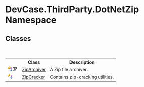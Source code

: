 # DevCase.ThirdParty.DotNetZip Namespace
 




## Classes
&nbsp;<table><tr><th></th><th>Class</th><th>Description</th></tr><tr><td>![Public class](media/pubclass.gif "Public class")![Code example](media/CodeExample.png "Code example")</td><td><a href="T_DevCase_ThirdParty_DotNetZip_ZipArchiver">ZipArchiver</a></td><td>
A Zip file archiver.</td></tr><tr><td>![Public class](media/pubclass.gif "Public class")</td><td><a href="T_DevCase_ThirdParty_DotNetZip_ZipCracker">ZipCracker</a></td><td>
Contains zip-cracking utilities.</td></tr></table>&nbsp;
